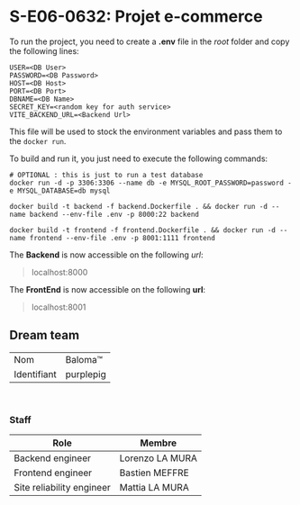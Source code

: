 # S-E06-0632: Projet e-commerce

To run the project, you need to create a **.env** file in the *root* folder and copy the following lines:
```text
USER=<DB User>
PASSWORD=<DB Password>
HOST=<DB Host>
PORT=<DB Port>
DBNAME=<DB Name>
SECRET_KEY=<random key for auth service>
VITE_BACKEND_URL=<Backend Url>
```
This file will be used to stock the environment variables and pass them to the ```docker run```.

To build and run it, you just need to execute the following commands:
```shell
# OPTIONAL : this is just to run a test database
docker run -d -p 3306:3306 --name db -e MYSQL_ROOT_PASSWORD=password -e MYSQL_DATABASE=db mysql

docker build -t backend -f backend.Dockerfile . && docker run -d --name backend --env-file .env -p 8000:22 backend

docker build -t frontend -f frontend.Dockerfile . && docker run -d --name frontend --env-file .env -p 8001:1111 frontend
```
The **Backend** is now accessible on the following *url*:
> localhost:8000

The **FrontEnd** is now accessible on the following **url**:
> localhost:8001

## Dream team

|             |            |
| ----------- | ---------- |
| Nom         | Baloma™    |
| Identifiant | purplepig  | 🐷

<br>

### Staff


| Role                      | Membre          |
| ------------------------- | --------------- |
| Backend engineer          | Lorenzo LA MURA |
| Frontend engineer         | Bastien MEFFRE  |
| Site reliability engineer | Mattia LA MURA  |
